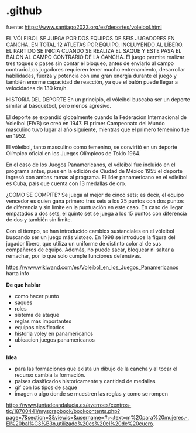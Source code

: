 # .github

fuente: https://www.santiago2023.org/es/deportes/voleibol.html

EL VÓLEIBOL SE JUEGA POR DOS EQUIPOS DE SEIS JUGADORES EN CANCHA. EN TOTAL 12 ATLETAS POR EQUIPO, INCLUYENDO AL LÍBERO. EL PARTIDO SE INICIA CUANDO SE REALIZA EL SAQUE Y ESTE PASA EL BALÓN AL CAMPO CONTRARIO DE LA CANCHA.
El juego permite realizar tres toques o pases sin contar el bloqueo, antes de enviarlo al campo contrario.Los jugadores requieren tener mucho entrenamiento, desarrollar habilidades, fuerza y potencia con una gran energía durante el juego y también enorme capacidad de reacción, ya que el balón puede llegar a velocidades de 130 km/h.

HISTORIA DEL DEPORTE
En un principio, el vóleibol buscaba ser un deporte similar al básquetbol, pero menos agresivo.

El deporte se expandió globalmente cuando la Federación Internacional de Voleibol (FIVB) se creó en 1947. El primer Campeonato del Mundo masculino tuvo lugar al año siguiente, mientras que el primero femenino fue en 1952.

El vóleibol, tanto masculino como femenino, se convirtió en un deporte Olímpico oficial en los Juegos Olímpicos de Tokio 1964.

En el caso de los Juegos Panamericanos, el vóleibol fue incluido en el programa antes, pues en la edición de Ciudad de México 1955 el deporte ingresó con ambas ramas al programa. El líder panamericano en el vóleibol es Cuba, país que cuenta con 13 medallas de oro.

¿CÓMO SE COMPITE?
Se juega al mejor de cinco sets; es decir, el equipo vencedor es quien gana primero tres sets a los 25 puntos con dos puntos de diferencia y sin límite en la puntuación en este caso. En caso de llegar empatados a dos sets, el quinto set se juega a los 15 puntos con diferencia de dos y también sin límite.

Con el tiempo, se han introducido cambios sustanciales en el vóleibol buscando ser un juego más vistoso. En 1998 se introduce la figura del jugador líbero, que utiliza un uniforme de distinto color al de sus compañeros de equipo. Además, no puede sacar, bloquear ni saltar a remachar, por lo que solo cumple funciones defensivas.

https://www.wikiwand.com/es/Voleibol_en_los_Juegos_Panamericanos harta info


**De que hablar**

- como hacer punto
- saques
- roles
- sistema de ataque
- reglas mas importantes
- equipos clasificados
- historia voley en panamericanos
- ubicacion juegos panamericanos
- 



**Idea**

- para las formaciones que exista un dibujo de la cancha y al tocar el recurso cambia la formación.
- paises clasificados historicamente y cantidad de medallas
- gif con los tipos de saque
- imagen o algo donde se muestren las reglas y como se rompen


https://www.juntadeandalucia.es/averroes/centros-tic/18700441/myscrapbook/bookcontents.php?page=7&section=3&viewis=&username=#:~:text=m%20para%20mujeres.-,El%20bal%C3%B3n,utilizado%20es%20el%20de%20cuero.

